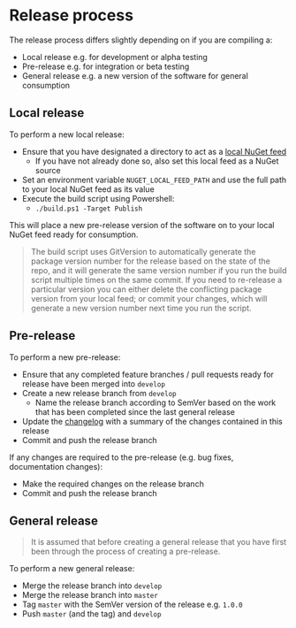 # Release process

The release process differs slightly depending on if you are compiling a:

* Local release e.g. for development or alpha testing
* Pre-release e.g. for integration or beta testing
* General release e.g. a new version of the software for general consumption

## Local release

To perform a new local release:

* Ensure that you have designated a directory to act as a [local NuGet feed](https://docs.microsoft.com/en-us/nuget/hosting-packages/local-feeds)
  * If you have not already done so, also set this local feed as a NuGet source
* Set an environment variable `NUGET_LOCAL_FEED_PATH` and use the full path to your local NuGet feed as its value
* Execute the build script using Powershell:
  * `./build.ps1 -Target Publish`

This will place a new pre-release version of the software on to your local NuGet feed ready for consumption.

> The build script uses GitVersion to automatically generate the package version number for the release based on the state of the repo, and it will generate the same version number if you run the build script multiple times on the same commit. If you need to re-release a particular version you can either delete the conflicting package version from your local feed; or commit your changes, which will generate a new version number next time you run the script.

## Pre-release

To perform a new pre-release:

* Ensure that any completed feature branches / pull requests ready for release have been merged into `develop`
* Create a new release branch from `develop`
  * Name the release branch according to SemVer based on the work that has been completed since the last general release
* Update the [changelog](CHANGELOG.md) with a summary of the changes contained in this release
* Commit and push the release branch

If any changes are required to the pre-release (e.g. bug fixes, documentation changes):

* Make the required changes on the release branch
* Commit and push the release branch

## General release

> It is assumed that before creating a general release that you have first been through the process of creating a pre-release.

To perform a new general release:

* Merge the release branch into `develop`
* Merge the release branch into `master`
* Tag `master` with the SemVer version of the release e.g. `1.0.0`
* Push `master` (and the tag) and `develop`
